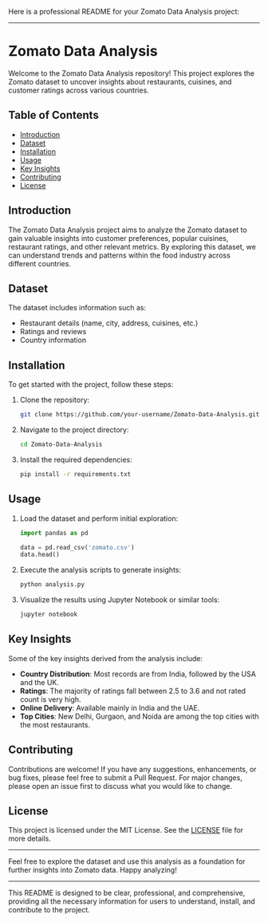 Here is a professional README for your Zomato Data Analysis project:

---

# Zomato Data Analysis

Welcome to the Zomato Data Analysis repository! This project explores the Zomato dataset to uncover insights about restaurants, cuisines, and customer ratings across various countries.

## Table of Contents
- [Introduction](#introduction)
- [Dataset](#dataset)
- [Installation](#installation)
- [Usage](#usage)
- [Key Insights](#key-insights)
- [Contributing](#contributing)
- [License](#license)

## Introduction

The Zomato Data Analysis project aims to analyze the Zomato dataset to gain valuable insights into customer preferences, popular cuisines, restaurant ratings, and other relevant metrics. By exploring this dataset, we can understand trends and patterns within the food industry across different countries.

## Dataset

The dataset includes information such as:

- Restaurant details (name, city, address, cuisines, etc.)
- Ratings and reviews
- Country information

## Installation

To get started with the project, follow these steps:

1. Clone the repository:
   ```sh
   git clone https://github.com/your-username/Zomato-Data-Analysis.git
   ```
2. Navigate to the project directory:
   ```sh
   cd Zomato-Data-Analysis
   ```
3. Install the required dependencies:
   ```sh
   pip install -r requirements.txt
   ```

## Usage

1. Load the dataset and perform initial exploration:
   ```python
   import pandas as pd

   data = pd.read_csv('zomato.csv')
   data.head()
   ```
2. Execute the analysis scripts to generate insights:
   ```sh
   python analysis.py
   ```
3. Visualize the results using Jupyter Notebook or similar tools:
   ```sh
   jupyter notebook
   ```

## Key Insights

Some of the key insights derived from the analysis include:

- **Country Distribution**: Most records are from India, followed by the USA and the UK.
- **Ratings**: The majority of ratings fall between 2.5 to 3.6 and not rated count is very high.
- **Online Delivery**: Available mainly in India and the UAE.
- **Top Cities**: New Delhi, Gurgaon, and Noida are among the top cities with the most restaurants.

## Contributing

Contributions are welcome! If you have any suggestions, enhancements, or bug fixes, please feel free to submit a Pull Request. For major changes, please open an issue first to discuss what you would like to change.

## License

This project is licensed under the MIT License. See the [LICENSE](LICENSE) file for more details.

---

Feel free to explore the dataset and use this analysis as a foundation for further insights into Zomato data. Happy analyzing!

---

This README is designed to be clear, professional, and comprehensive, providing all the necessary information for users to understand, install, and contribute to the project.
